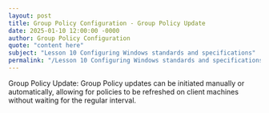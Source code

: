 ```yaml
---
layout: post
title: Group Policy Configuration - Group Policy Update
date: 2025-01-10 12:00:00 -0000
author: Group Policy Configuration
quote: "content here"
subject: "Lesson 10 Configuring Windows standards and specifications"
permalink: "/Lesson 10 Configuring Windows standards and specifications/Group Policy Configuration/Group Policy Configuration - Group Policy Update"
---
```


Group Policy Update: Group Policy updates can be initiated manually or automatically, allowing for policies to be refreshed on client machines without waiting for the regular interval.
